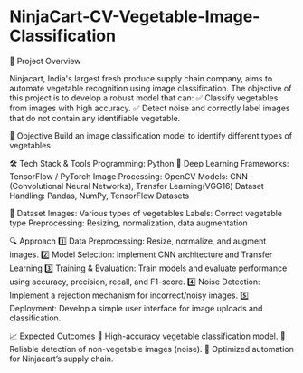 # NinjaCart-CV-Vegetable-Image-Classification

🚀 Project Overview

Ninjacart, India's largest fresh produce supply chain company, aims to automate vegetable recognition using image classification. The objective of this project is to develop a robust model that can:
✅ Classify vegetables from images with high accuracy.
✅ Detect noise and correctly label images that do not contain any identifiable vegetable.

🎯 Objective
Build an image classification model to identify different types of vegetables.

🛠️ Tech Stack & Tools
Programming: Python 🐍
Deep Learning Frameworks: TensorFlow / PyTorch
Image Processing: OpenCV
Models: CNN (Convolutional Neural Networks), Transfer Learning(VGG16)
Dataset Handling: Pandas, NumPy, TensorFlow Datasets

📂 Dataset
Images: Various types of vegetables
Labels: Correct vegetable type 
Preprocessing: Resizing, normalization, data augmentation

🔍 Approach
1️⃣ Data Preprocessing: Resize, normalize, and augment images.
2️⃣ Model Selection: Implement CNN architecture and Transfer Learning 
3️⃣ Training & Evaluation: Train models and evaluate performance using accuracy, precision, recall, and F1-score.
4️⃣ Noise Detection: Implement a rejection mechanism for incorrect/noisy images.
5️⃣ Deployment: Develop a simple user interface for image uploads and classification.

📈 Expected Outcomes
🔹 High-accuracy vegetable classification model.
🔹 Reliable detection of non-vegetable images (noise).
🔹 Optimized automation for Ninjacart’s supply chain.
